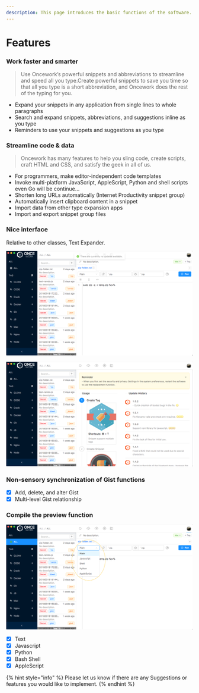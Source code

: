 ```yaml
---
description: This page introduces the basic functions of the software.
---
```


# Features

### Work faster and smarter

> Use Oncework’s powerful snippets and abbreviations to streamline and speed all you type.Create powerful snippets to save you time so that all you type is a short abbreviation, and Oncework does the rest of the typing for you.

* Expand your snippets in any application from single lines to whole paragraphs
* Search and expand snippets, abbreviations, and suggestions inline as you type
* Reminders to use your snippets and suggestions as you type

### Streamline code & data

> Oncework has many features to help you sling code, create scripts, craft HTML and CSS, and satisfy the geek in all of us.

* For programmers, make editor-independent code templates
* Invoke multi-platform JavaScript, AppleScript, Python and shell scripts even Go will be continue...
* Shorten long URLs automatically \(Internet Productivity snippet group\)
* Automatically insert clipboard content in a snippet
* Import data from other type expansion apps 
* Import and export snippet group files

### Nice interface

Relative to other classes, Text Expander.

![](../.gitbook/assets/snipaste_2018-09-27_15-22-38.png)

![](../.gitbook/assets/snipaste_2018-09-27_15-22-47.png)

### Non-sensory synchronization of Gist functions

* [x] Add, delete, and alter Gist
* [x] Multi-level Gist relationship

### Compile the preview function

![](../.gitbook/assets/snipaste_2018-09-27_16-48-55.png)

* [x] Text
* [x] Javascript
* [x] Python
* [x] Bash Shell
* [x] AppleScript

{% hint style="info" %}
 Please let us know if there are any Suggestions or features you would like to implement.
{% endhint %}



